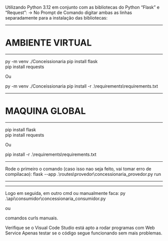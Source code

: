 Utilizando Python 3.12 em conjunto com as bibliotecas do Python “Flask” e “Request”:
-> No Prompt de Comando digitar ambas as linhas separadamente para a instalação das bibliotecas:

---

# AMBIENTE VIRTUAL

---

py -m venv ./Conceissionaria
pip install flask  
pip install requests

Ou

py -m venv ./Conceissionaria
pip install -r .\requirements\requirements.txt

---

# MAQUINA GLOBAL

---

pip install flask  
pip install requests

Ou

pip install -r .\requirements\requirements.txt

---

Rode o primeiro o comando (caso isso nao seja feito, vai tomar erro de compilacao):
flask --app .\routes\provedor\concessionaria_provedor.py run

---

---

Logo em seguida, em outro cmd ou manualmente faca:
py .\api\consumidor\concessionaria_consumidor.py

ou

comandos curls manuais.

Verifique se o Visual Code Studio está apto a rodar programas com Web Service
Apenas testar se o código segue funcionando sem mais problemas.
